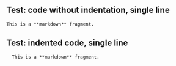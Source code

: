 ## Test: code without indentation, single line

<?code-excerpt "quote.md"?>
```
This is a **markdown** fragment.
```

## Test: indented code, single line

<?code-excerpt "quote.md" indent="  "?>
```
  This is a **markdown** fragment.
```
